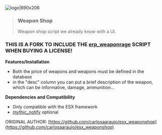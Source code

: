 ![logo|690x206](https://forum.cfx.re/uploads/default/original/4X/5/4/0/540d10eee5c72fc3deaba63acf7ac54c5f5f902f.png)
><h3>Weapon Shop</h3>
>Weapon shop script we already know with a UI.

### THIS IS A FORK TO INCLUDE THE [erp_weaponrage](https://shop.egorp.net/package/5167273) SCRIPT WHEN BUYING A LICENSE!

**Features/Installation**
- Both the price of weapons and weapons must be defined in the database
- in the "desc" column you can put a brief description of the weapon, which can be informative, damage, ammunition...

**Dependencies and Compatibility**
- Only compatible with the ESX framework 
- [mythic_notify](https://github.com/wowpanda/mythic_notify) optional


ORIGINAL AUTHOR:
[https://github.com/carlosaaraujo/esx_weaponshop](https://github.com/carlosaaraujo/esx_weaponshop)
